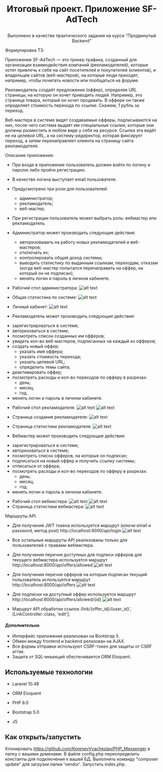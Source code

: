 # <p align='center'>Итоговый проект. Приложение SF-AdTech </p>

<p align='center'>Выполнено в качестве практического задания на курсе "Продвинутый Backend"</p>

Формулировка ТЗ:
<p> Приложение SF-AdTech — это трекер трафика, созданный для организации взаимодействия компаний (рекламодателей), которые хотят привлечь к себе на сайт посетителей и покупателей (клиентов), и владельцев сайтов (веб-мастеров), на которые люди приходят, например, чтобы почитать новости или пообщаться на форуме.</p>

<p> Рекламодатель создаёт предложение (оффер), определяя URL страницы, на которую он хочет приводить людей. Например, это страница товара, который он хочет продавать. В оффере он также определяет стоимость перехода по ссылке. Скажем, 1 рубль за переход.</p>

<p> Веб-мастера в системе видят создаваемые офферы, подписываются на них, после чего система выдаёт им специальные ссылки, которые они должны разместить в любом виде у себя на ресурсе. Ссылка эта ведёт не на целевой URL, а на систему-редиректор, которая фиксирует переход, а затем перенаправляет клиента на страницу сайта рекламодателя. </p>

<p> Описание приложения: </p>

+ При входе в приложение пользователь должен войти по логину и паролю либо пройти регистрацию.
+ В качестве логина выступает email пользователя.
+ Предусмотрено три роли для пользователей:
  - администратор;
  - рекламодатель;
  - веб-мастер.
+ При регистрации пользователь может выбрать роль: вебмастер или рекламодатель
+ Администратор может производить следующие действия:
    - авторизовывать на работу новых рекламодателей и веб-мастеров;
    - отключать их;
    - контролировать общий доход системы;
    - выводить статистику по выданным ссылкам, переходам, отказам (когда веб-мастер попытался перенаправить на оффер, на который он не подписан);
    - менять логин и пароль в личном кабинете.

+ Рабочий стол администратора:
  ![alt text](./resources/assets/admin_work.png)
+ Общая статистика по сиcтеме:
  ![alt text](./resources/assets/admin_statistic.png)
+ Личный кабинет:
  ![alt text](./resources/assets/dashboard.png)

+ Рекламодатель может производить следующие действия:
 - зарегистрироваться в системе;
 - авторизоваться в системе;
 - посмотреть список созданных им офферов;
 - увидеть кол-во веб-мастеров, подписанных на каждый из офферов;
 - создать новый оффер:
      - указать имя оффера;
      - указать стоимость перехода;
      - указать целевой URL;
      - определить темы сайта;
 - деактивировать оффер;
 - посмотреть расходы и кол-во переходов по офферу в разрезах:
      - день;
      - месяц;
      - год.
- менять логин и пароль в личном кабинете.

+ Рабочий стол рекламодателя:
  ![alt text](./resources/assets/advertiser_work1.png)
  ![alt text](./resources/assets/advertiser_work2.png)
+ Страница создания рекламодателя:
  ![alt text](./resources/assets/advertiser_create.png)
+ Страница статистики рекламодателя:
  ![alt text](./resources/assets/advertiser_statistic.png)

+ Вебмастер может производить следующие действия:
 - зарегистрироваться в системе;
 - авторизоваться в системе;
 - посмотреть список офферов, на которые он подписан;
 - подписаться на новый оффер и получить ссылку системы;
 - отписаться от оффера;
 - посмотреть расходы и кол-во переходов по офферу в разрезах:
    - день;
    - месяц;
    - год.
- менять логин и пароль в личном кабинете.

+ Рабочий стол вебмастера:
  ![alt text](./resources/assets/webmaster_work1.png)
  ![alt text](./resources/assets/webmaster_work2.png)
+ Страница статистики вебмастера:
  ![alt text](./resources/assets/webmaster_statistic.png)

<p> Маршруты API. </p>  

+ Для получения JWT токена используется маршрут (ключи email  и password, метод post)
    http://localhost:8000/api/login
    ![alt text](./resources/assets/api_login.png)

+ Все остальные маршруты API реализованы только для пользователей с правами вебмастера.
+ Для получения перечня доступных для подписи офферов для текущего вебмастера используется маршрут  
    http://localhost:8000/api/offers/allowed
    ![alt text](./resources/assets/api_offers_allowed.png)
+ Для получения перечня офферов на которые подписан текущий пользователь используется маршрут  
    http://localhost:8000/api/offers
    ![alt text](./resources/assets/api_offers.png)
+ Для подписки на доступный оффер используется маршрут 
    http://localhost:8000/api/offers/allowed/{id} 
    ![alt text](./resources/assets/api_offers_id.png)

+ Маршрут API обработки ссылок /link/{offer_id}/{user_id}', [LinkController::class, 'edit'];


#### Дополнительно
+ Интерфейс приложения реализован на Bootstrap 5.
+ Обмен между frontend и backend релизован на AJAX.
+ Все формы отправки используют CSRF-токен для защиты от CSRF аттак.
+ Защита от SQL-инъекций обеспечивается ORM Eloquent.


## Используемые технологии

* Laravel 10.48

* ORM Eloquent

* PHP 8.0

* Bootstrap 5.0

* JS


## Как открыть/запустить

Клонировать https://github.com/KorenevVyacheslav/PHP_Messenger в  папку c вашими доменами. В файле config.php переопределить константы для подключения к вашей БД. Выполнить команду "composer update" для загрузки папки 'vendor'. Запустить index.php. 